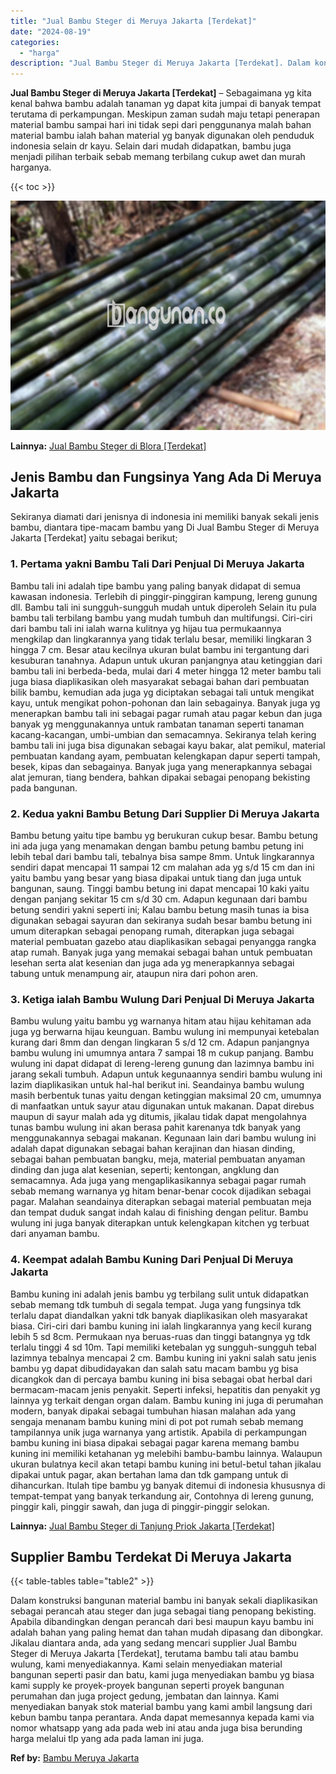 ```yaml
---
title: "Jual Bambu Steger di Meruya Jakarta [Terdekat]"
date: "2024-08-19"
categories: 
  - "harga"
description: "Jual Bambu Steger di Meruya Jakarta [Terdekat]. Dalam konstruksi bangunan material bambu ini banyak sekali diaplikasikan sebagai perancah atau steger dan jug..."
---
```


**Jual Bambu Steger di Meruya Jakarta \[Terdekat\]** – Sebagaimana yg kita kenal bahwa bambu adalah tanaman yg dapat kita jumpai di banyak tempat terutama di perkampungan. Meskipun zaman sudah maju tetapi penerapan material bambu sampai hari ini tidak sepi dari penggunanya malah bahan material bambu ialah bahan material yg banyak digunakan oleh penduduk indonesia selain dr kayu. Selain dari mudah didapatkan, bambu juga menjadi pilihan terbaik sebab memang terbilang cukup awet dan murah harganya.

{{< toc >}}

![Jual Bambu Steger di Meruya Jakarta [Terdekat]](/images/jual-bambu-tali-19.png)

**Lainnya:** [Jual Bambu Steger di Blora \[Terdekat\]](https://bambu.bangunan.co/jual-bambu-steger-di-blora-terdekat/)

## Jenis Bambu dan Fungsinya Yang Ada Di Meruya Jakarta

Sekiranya diamati dari jenisnya di indonesia ini memiliki banyak sekali jenis bambu, diantara tipe-macam bambu yang Di Jual Bambu Steger di Meruya Jakarta \[Terdekat\] yaitu sebagai berikut;

### 1\. Pertama yakni Bambu Tali Dari Penjual Di Meruya Jakarta

Bambu tali ini adalah tipe bambu yang paling banyak didapat di semua kawasan indonesia. Terlebih di pinggir-pinggiran kampung, lereng gunung dll. Bambu tali ini sungguh-sungguh mudah untuk diperoleh Selain itu pula bambu tali terbilang bambu yang mudah tumbuh dan multifungsi. Ciri-ciri dari bambu tali ini ialah warna kulitnya yg hijau tua permukaannya mengkilap dan lingkarannya yang tidak terlalu besar, memiliki lingkaran 3 hingga 7 cm. Besar atau kecilnya ukuran bulat bambu ini tergantung dari kesuburan tanahnya. Adapun untuk ukuran panjangnya atau ketinggian dari bambu tali ini berbeda-beda, mulai dari 4 meter hingga 12 meter bambu tali juga biasa diaplikasikan oleh masyarakat sebagai bahan dari pembuatan bilik bambu, kemudian ada juga yg diciptakan sebagai tali untuk mengikat kayu, untuk mengikat pohon-pohonan dan lain sebagainya. Banyak juga yg menerapkan bambu tali ini sebagai pagar rumah atau pagar kebun dan juga banyak yg menggunakannya untuk rambatan tanaman seperti tanaman kacang-kacangan, umbi-umbian dan semacamnya. Sekiranya telah kering bambu tali ini juga bisa digunakan sebagai kayu bakar, alat pemikul, material pembuatan kandang ayam, pembuatan kelengkapan dapur seperti tampah, besek, kipas dan sebagainya. Banyak juga yang menerapkannya sebagai alat jemuran, tiang bendera, bahkan dipakai sebagai penopang bekisting pada bangunan.

### 2\. Kedua yakni Bambu Betung Dari Supplier Di Meruya Jakarta

Bambu betung yaitu tipe bambu yg berukuran cukup besar. Bambu betung ini ada juga yang menamakan dengan bambu petung bambu petung ini lebih tebal dari bambu tali, tebalnya bisa sampe 8mm. Untuk lingkarannya sendiri dapat mencapai 11 sampai 12 cm malahan ada yg s/d 15 cm dan ini yaitu bambu yang besar yang biasa dipakai untuk tiang dan juga untuk bangunan, saung. Tinggi bambu betung ini dapat mencapai 10 kaki yaitu dengan panjang sekitar 15 cm s/d 30 cm. Adapun kegunaan dari bambu betung sendiri yakni seperti ini; Kalau bambu betung masih tunas ia bisa digunakan sebagai sayuran dan sekiranya sudah besar bambu betung ini umum diterapkan sebagai penopang rumah, diterapkan juga sebagai material pembuatan gazebo atau diaplikasikan sebagai penyangga rangka atap rumah. Banyak juga yang memakai sebagai bahan untuk pembuatan lesehan serta alat kesenian dan juga ada yg menerapkannya sebagai tabung untuk menampung air, ataupun nira dari pohon aren.

### 3\. Ketiga ialah Bambu Wulung Dari Penjual Di Meruya Jakarta

Bambu wulung yaitu bambu yg warnanya hitam atau hijau kehitaman ada juga yg berwarna hijau keunguan. Bambu wulung ini mempunyai ketebalan kurang dari 8mm dan dengan lingkaran 5 s/d 12 cm. Adapun panjangnya bambu wulung ini umumnya antara 7 sampai 18 m cukup panjang. Bambu wulung ini dapat didapat di lereng-lereng gunung dan lazimnya bambu ini jarang sekali tumbuh. Adapun untuk kegunaannya sendiri bambu wulung ini lazim diaplikasikan untuk hal-hal berikut ini. Seandainya bambu wulung masih berbentuk tunas yaitu dengan ketinggian maksimal 20 cm, umumnya di manfaatkan untuk sayur atau digunakan untuk makanan. Dapat direbus maupun di sayur malah ada yg ditumis, jikalau tidak dapat mengolahnya tunas bambu wulung ini akan berasa pahit karenanya tdk banyak yang menggunakannya sebagai makanan. Kegunaan lain dari bambu wulung ini adalah dapat digunakan sebagai bahan kerajinan dan hiasan dinding, sebagai bahan pembuatan bangku, meja, material pembuatan anyaman dinding dan juga alat kesenian, seperti; kentongan, angklung dan semacamnya. Ada juga yang mengaplikasikannya sebagai pagar rumah sebab memang warnanya yg hitam benar-benar cocok dijadikan sebagai pagar. Malahan seandainya diterapkan sebagai material pembuatan meja dan tempat duduk sangat indah kalau di finishing dengan pelitur. Bambu wulung ini juga banyak diterapkan untuk kelengkapan kitchen yg terbuat dari anyaman bambu.

### 4\. Keempat adalah Bambu Kuning Dari Penjual Di Meruya Jakarta

Bambu kuning ini adalah jenis bambu yg terbilang sulit untuk didapatkan sebab memang tdk tumbuh di segala tempat. Juga yang fungsinya tdk terlalu dapat diandalkan yakni tdk banyak diaplikasikan oleh masyarakat biasa. Ciri-ciri dari bambu kuning ini ialah lingkarannya yang kecil kurang lebih 5 sd 8cm. Permukaan nya beruas-ruas dan tinggi batangnya yg tdk terlalu tinggi 4 sd 10m. Tapi memiliki ketebalan yg sungguh-sungguh tebal lazimnya tebalnya mencapai 2 cm. Bambu kuning ini yakni salah satu jenis bambu yg dapat dibudidayakan dan salah satu macam bambu yg bisa dicangkok dan di percaya bambu kuning ini bisa sebagai obat herbal dari bermacam-macam jenis penyakit. Seperti infeksi, hepatitis dan penyakit yg lainnya yg terkait dengan organ dalam. Bambu kuning ini juga di perumahan modern, banyak dipakai sebagai tumbuhan hiasan malahan ada yang sengaja menanam bambu kuning mini di pot pot rumah sebab memang tampilannya unik juga warnanya yang artistik. Apabila di perkampungan bambu kuning ini biasa dipakai sebagai pagar karena memang bambu kuning ini memiliki ketahanan yg melebihi bambu-bambu lainnya. Walaupun ukuran bulatnya kecil akan tetapi bambu kuning ini betul-betul tahan jikalau dipakai untuk pagar, akan bertahan lama dan tdk gampang untuk di dihancurkan. Itulah tipe bambu yg banyak ditemui di indonesia khususnya di tempat-tempat yang banyak terkandung air, Contohnya di lereng gunung, pinggir kali, pinggir sawah, dan juga di pinggir-pinggir selokan.

**Lainnya:** [Jual Bambu Steger di Tanjung Priok Jakarta \[Terdekat\]](https://bambu.bangunan.co/jual-bambu-steger-di-tanjung-priok-jakarta-terdekat/)

## Supplier Bambu Terdekat Di Meruya Jakarta

{{< table-tables table="table2" >}}

Dalam konstruksi bangunan material bambu ini banyak sekali diaplikasikan sebagai perancah atau steger dan juga sebagai tiang penopang bekisting. Apabila dibandingkan dengan perancah dari besi maupun kayu bambu ini adalah bahan yang paling hemat dan tahan mudah dipasang dan dibongkar. Jikalau diantara anda, ada yang sedang mencari supplier Jual Bambu Steger di Meruya Jakarta \[Terdekat\], terutama bambu tali atau bambu wulung, kami menyediakannya. Kami selain menyediakan material bangunan seperti pasir dan batu, kami juga menyediakan bambu yg biasa kami supply ke proyek-proyek bangunan seperti proyek bangunan perumahan dan juga project gedung, jembatan dan lainnya. Kami menyediakan banyak stok material bambu yang kami ambil langsung dari kebun bambu tanpa perantara. Anda dapat memesannya kepada kami via nomor whatsapp yang ada pada web ini atau anda juga bisa berunding harga melalui tlp yang ada pada laman ini juga.

**Ref by:** [Bambu Meruya Jakarta](https://id.wikipedia.org/wiki/Bambu)
